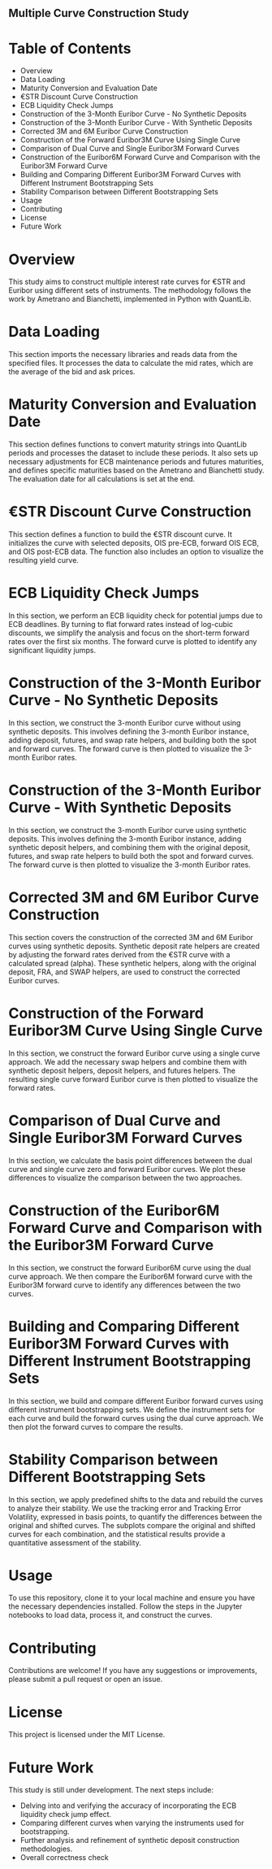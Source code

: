 ## Multiple Curve Construction Study
# Table of Contents
- Overview
- Data Loading
- Maturity Conversion and Evaluation Date
- €STR Discount Curve Construction
- ECB Liquidity Check Jumps
- Construction of the 3-Month Euribor Curve - No Synthetic Deposits
- Construction of the 3-Month Euribor Curve - With Synthetic Deposits
- Corrected 3M and 6M Euribor Curve Construction
- Construction of the Forward Euribor3M Curve Using Single Curve
- Comparison of Dual Curve and Single Euribor3M Forward Curves
- Construction of the Euribor6M Forward Curve and Comparison with the Euribor3M Forward Curve
- Building and Comparing Different Euribor3M Forward Curves with Different Instrument Bootstrapping Sets
- Stability Comparison between Different Bootstrapping Sets
- Usage
- Contributing
- License
- Future Work
  
# Overview
This study aims to construct multiple interest rate curves for €STR and Euribor using different sets of instruments. The methodology follows the work by Ametrano and Bianchetti, implemented in Python with QuantLib.

# Data Loading
This section imports the necessary libraries and reads data from the specified files. It processes the data to calculate the mid rates, which are the average of the bid and ask prices.

# Maturity Conversion and Evaluation Date
This section defines functions to convert maturity strings into QuantLib periods and processes the dataset to include these periods. It also sets up necessary adjustments for ECB maintenance periods and futures maturities, and defines specific maturities based on the Ametrano and Bianchetti study. The evaluation date for all calculations is set at the end.

# €STR Discount Curve Construction
This section defines a function to build the €STR discount curve. It initializes the curve with selected deposits, OIS pre-ECB, forward OIS ECB, and OIS post-ECB data. The function also includes an option to visualize the resulting yield curve.

# ECB Liquidity Check Jumps
In this section, we perform an ECB liquidity check for potential jumps due to ECB deadlines. By turning to flat forward rates instead of log-cubic discounts, we simplify the analysis and focus on the short-term forward rates over the first six months. The forward curve is plotted to identify any significant liquidity jumps.

# Construction of the 3-Month Euribor Curve - No Synthetic Deposits
In this section, we construct the 3-month Euribor curve without using synthetic deposits. This involves defining the 3-month Euribor instance, adding deposit, futures, and swap rate helpers, and building both the spot and forward curves. The forward curve is then plotted to visualize the 3-month Euribor rates.

# Construction of the 3-Month Euribor Curve - With Synthetic Deposits
In this section, we construct the 3-month Euribor curve using synthetic deposits. This involves defining the 3-month Euribor instance, adding synthetic deposit helpers, and combining them with the original deposit, futures, and swap rate helpers to build both the spot and forward curves. The forward curve is then plotted to visualize the 3-month Euribor rates.

# Corrected 3M and 6M Euribor Curve Construction
This section covers the construction of the corrected 3M and 6M Euribor curves using synthetic deposits. Synthetic deposit rate helpers are created by adjusting the forward rates derived from the €STR curve with a calculated spread (alpha). These synthetic helpers, along with the original deposit, FRA, and SWAP helpers, are used to construct the corrected Euribor curves.

# Construction of the Forward Euribor3M Curve Using Single Curve
In this section, we construct the forward Euribor curve using a single curve approach. We add the necessary swap helpers and combine them with synthetic deposit helpers, deposit helpers, and futures helpers. The resulting single curve forward Euribor curve is then plotted to visualize the forward rates.

# Comparison of Dual Curve and Single Euribor3M Forward Curves
In this section, we calculate the basis point differences between the dual curve and single curve zero and forward Euribor curves. We plot these differences to visualize the comparison between the two approaches.

# Construction of the Euribor6M Forward Curve and Comparison with the Euribor3M Forward Curve
In this section, we construct the forward Euribor6M curve using the dual curve approach. We then compare the Euribor6M forward curve with the Euribor3M forward curve to identify any differences between the two curves.

# Building and Comparing Different Euribor3M Forward Curves with Different Instrument Bootstrapping Sets
In this section, we build and compare different Euribor forward curves using different instrument bootstrapping sets. We define the instrument sets for each curve and build the forward curves using the dual curve approach. We then plot the forward curves to compare the results.

# Stability Comparison between Different Bootstrapping Sets
In this section, we apply predefined shifts to the data and rebuild the curves to analyze their stability. We use the tracking error and Tracking Error Volatility, expressed in basis points, to quantify the differences between the original and shifted curves. The subplots compare the original and shifted curves for each combination, and the statistical results provide a quantitative assessment of the stability.

# Usage
To use this repository, clone it to your local machine and ensure you have the necessary dependencies installed. Follow the steps in the Jupyter notebooks to load data, process it, and construct the curves.

# Contributing
Contributions are welcome! If you have any suggestions or improvements, please submit a pull request or open an issue.

# License
This project is licensed under the MIT License.

# Future Work
This study is still under development. The next steps include:

- Delving into and verifying the accuracy of incorporating the ECB liquidity check jump effect.
- Comparing different curves when varying the instruments used for bootstrapping.
- Further analysis and refinement of synthetic deposit construction methodologies.
- Overall correctness check
